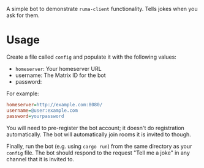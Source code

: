 A simple bot to demonstrate `ruma-client` functionality. Tells jokes when you ask for them.
# Usage

Create a file called `config` and populate it with the following values:
- `homeserver`: Your homeserver URL
- username: The Matrix ID for the bot
- password: 

For example:

```ini
homeserver=http://example.com:8080/
username=@user:example.com
password=yourpassword
```

You will need to pre-register the bot account; it doesn't do registration
automatically. The bot will automatically join rooms it is invited to though.

Finally, run the bot (e.g. using `cargo run`) from the same directory as your
`config` file. The bot should respond to the request "Tell me a joke" in any
channel that it is invited to.